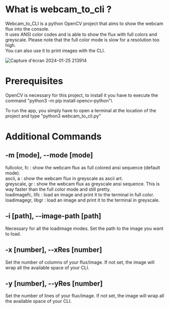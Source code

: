 # What is webcam_to_cli ?
Webcam_to_CLI is a python OpenCV project that aims to show the webcam flux into the console.\
It uses ANSI color codes and is able to show the flux with full colors and greyscale. Please note that the full color mode is slow for a resolution too high.\
You can also use it to print images with the CLI.

![Capture d'écran 2024-01-25 213914](https://github.com/belabon25/webcam_to_CLI/assets/74050200/b405a0cd-8c12-4248-abb8-26db8248cbc1)

# Prerequisites
OpenCV is necessary for this project, to install it you have to execute the command "python3 -m pip install opencv-python"\

To run the app, you simply have to open a terminal at the location of the project and type "python3 webcam_to_cli.py"

# Additional Commands

## -m [mode], --mode [mode]
fullcolor, fc : show the webcam flux as full colored ansi sequence (default mode).\
ascii, a : show the webcam flux in greyscale as ascii art.\
greyscale, gr : show the webcam flux as greyscale ansi sequence. This is way faster than the full color mode and still pretty.\
loadimagefc, lifc : load an image and print it to the terminal in full color.\
loadimagegr, libgr : load an image and print it to the terminal in greyscale.

## -i [path], --image-path [path]
Necessary for all the loadimage modes. Set the path to the image you want to load.
## -x [number], --xRes [number]
Set the number of columns of your flux/image. If not set, the image will wrap all the available space of your CLI.
## -y [number], --yRes [number]
Set the number of lines of your flux/image. If not set, the image will wrap all the available space of your CLI.
